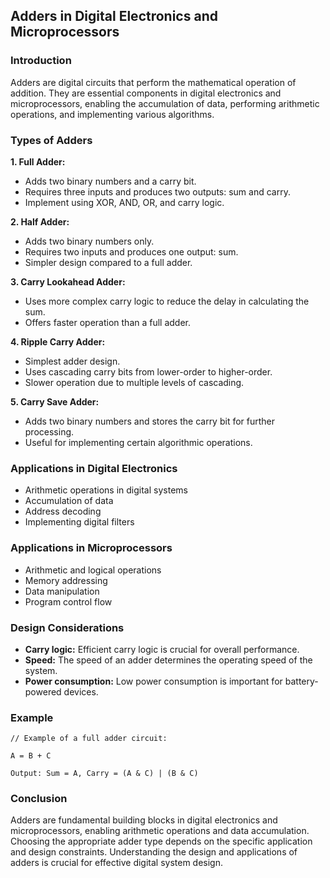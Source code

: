 ## Adders in Digital Electronics and Microprocessors

### Introduction

Adders are digital circuits that perform the mathematical operation of addition. They are essential components in digital electronics and microprocessors, enabling the accumulation of data, performing arithmetic operations, and implementing various algorithms.


### Types of Adders

**1. Full Adder:**

- Adds two binary numbers and a carry bit.
- Requires three inputs and produces two outputs: sum and carry.
- Implement using XOR, AND, OR, and carry logic.


**2. Half Adder:**

- Adds two binary numbers only.
- Requires two inputs and produces one output: sum.
- Simpler design compared to a full adder.


**3. Carry Lookahead Adder:**

- Uses more complex carry logic to reduce the delay in calculating the sum.
- Offers faster operation than a full adder.


**4. Ripple Carry Adder:**

- Simplest adder design.
- Uses cascading carry bits from lower-order to higher-order.
- Slower operation due to multiple levels of cascading.


**5. Carry Save Adder:**

- Adds two binary numbers and stores the carry bit for further processing.
- Useful for implementing certain algorithmic operations.


### Applications in Digital Electronics

- Arithmetic operations in digital systems
- Accumulation of data
- Address decoding
- Implementing digital filters


### Applications in Microprocessors

- Arithmetic and logical operations
- Memory addressing
- Data manipulation
- Program control flow


### Design Considerations

- **Carry logic:** Efficient carry logic is crucial for overall performance.
- **Speed:** The speed of an adder determines the operating speed of the system.
- **Power consumption:** Low power consumption is important for battery-powered devices.


### Example

```
// Example of a full adder circuit:

A = B + C

Output: Sum = A, Carry = (A & C) | (B & C)
```

### Conclusion

Adders are fundamental building blocks in digital electronics and microprocessors, enabling arithmetic operations and data accumulation. Choosing the appropriate adder type depends on the specific application and design constraints. Understanding the design and applications of adders is crucial for effective digital system design.